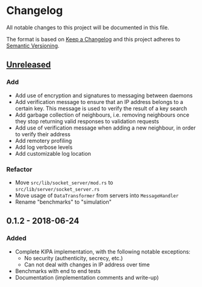 # Changelog

All notable changes to this project will be documented in this file.

The format is based on [Keep a Changelog](http://keepachangelog.com/en/1.0.0/)
and this project adheres to [Semantic
Versioning](http://semver.org/spec/v2.0.0.html).

## [Unreleased]

### Add
- Add use of encryption and signatures to messaging between daemons
- Add verification message to ensure that an IP address belongs to a certain key.
  This message is used to verify the result of a key search
- Add garbage collection of neighbours, i.e. removing neighbours once they stop
  returning valid responses to validation requests
- Add use of verification message when adding a new neighbour, in order to
  verify their address
- Add remotery profiling
- Add log verbose levels
- Add customizable log location

### Refactor
- Move `src/lib/socket_server/mod.rs` to `src/lib/server/socket_server.rs`
- Move usage of `DataTransformer` from servers into `MessageHandler`
- Rename "benchmarks" to "simulation"

## 0.1.2 - 2018-06-24

### Added
- Complete KIPA implementation, with the following notable exceptions:
  - No security (authenticity, secrecy, etc.)
  - Can not deal with changes in IP address over time
- Benchmarks with end to end tests
- Documentation (implementation comments and write-up)

[Unreleased]: https://github.com/mishajw/kipa/compare/v0.1.2...HEAD

